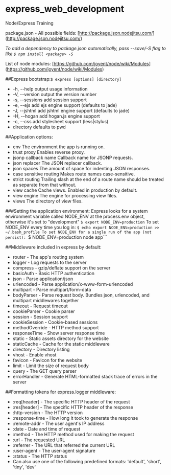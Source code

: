 express_web_development
=======================

Node/Express Training

package.json - All possible fields: [http://package.json.nodejitsu.com/] (http://package.json.nodejitsu.com/)

*To add a dependency to package.json automatically, pass --save/-S flag to like ```$ npm install <package> -S```*

List of node modules: [https://github.com/joyent/node/wiki/Modules] (https://github.com/joyent/node/wiki/Modules)

##Express bootstrap:```$ express [options] [directory]```
* -h, --help output usage information
* -V, --version output the version number
* -s, --sessions add session support
* -e, --ejs add ejs engine support (defaults to jade)
* -J, --jshtml add jshtml engine support (defaults to jade)
* -H, --hogan add hogan.js engine support
* -c, --css <engine> add stylesheet <engine> support (less|stylus)
* directory defaults to pwd

##Application options:
* env The environment the app is running on.
* trust proxy Enables reverse proxy.
* jsonp callback name Callback name for JSONP requests.
* json replacer The JSON replacer callback.
* json spaces The amount of space for indenting JSON responses.
* case sensitive routing Makes route names case-sensitive.
* strict routing Trailing slash at the end of a route name should be treated as separate from that without.
* view cache Cache views. Enabled in production by default.
* view engine The engine for processing view files.
* views The directory of view files.

###Setting the application environment:
Express looks for a system environment variable called NODE_ENV at the process.env object, otherwise it's set to "development"
```$ export NODE_ENV=production```
To set NODE_ENV every time you log in: ```$ echo export NODE_ENV=production >> ~/.bash_profile
To set NODE_ENV for a single run of the app (not persist): ```$ NODE_ENV=production node app```

##Middleware included in express by default:
* router - The app's routing system
* logger - Log requests to the server
* compress - gzip/deflate support on the server
* basicAuth - Basic HTTP authentication
* json - Parse application/json
* urlencoded - Parse application/x-www-form-urlencoded
* multipart - Parse multipart/form-data
* bodyParser - Parse request body. Bundles json, urlencoded, and multipart middlewares together
* timeout - Request timeout
* cookieParser - Cookie parser
* session - Session support
* cookieSession - Cookie-based sessions
* methodOverride - HTTP method support
* responseTime - Show server response time
* static - Static assets directory for the website
* staticCache - Cache for the static middleware
* directory - Directory listing
* vhost - Enable vhost
* favicon - Favicon for the website
* limit - Limit the size of request body
* query - The GET query parser
* errorHandler - Generate HTML-formatted stack trace of errors in the server

##Formatting tokens for express.logger middleware:
* :req[header] - The specific HTTP header of the request
* :res[header] - The specific HTTP header of the response
* :http-version - The HTTP version
* :response-time - How long it took to generate the response
* :remote-addr - The user agent's IP address
* :date - Date and time of request
* :method - The HTTP method used for making the request
* :url - The requested URL
* :referrer - The URL that referred the current URL
* :user-agent - The user-agent signature
* :status - The HTTP status
* Can also use one of the following predefined formats: 'default', 'short', 'tiny', 'dev'
